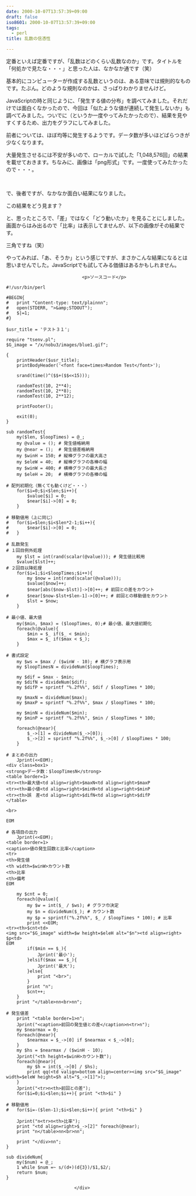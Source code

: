 ```yaml
---
date: 2000-10-07T13:57:39+09:00
draft: false
iso8601: 2000-10-07T13:57:39+09:00
tags:
  - perl
title: 乱数の信憑性

---
```


<div class="entry-body">
                                 <p>定番といえば定番ですが、「乱数はどのくらい乱数なのか」です。タイトルを「何処かで見たな・・・」と思った人は、なかなか通です（笑） </p>

<p>基本的にコンピューターが作成する乱数というのは、ある意味では規則的なものです。たぶん。どのような規則なのかは、さっぱりわかりませんけど。 </p>

<p>JavaScriptの時と同じように、「発生する値の分布」を調べてみました。それだけでは面白くなかったので、今回は「似たような値が連続して発生しないか」も調べてみました。ついでに（というか一度やってみたかったので）、結果を見やすくするため、出力をグラフにしてみました。 </p>

<p>前者については、ほぼ均等に発生するようです。データ数が多いほどばらつきが少なくなります。 </p>

<p>大量発生させるには不安が多いので、ローカルで試した「1,048,576回」の結果を載せておきます。ちなみに、画像は「png形式」です。一度使ってみたかったので・・・。 </p>

<p><br /></p>

<p>で、後者ですが、なかなか面白い結果になりました。 </p>

<p></p>

<p>この結果をどう見ます？ </p>

<p>と、思ったところで、「差」ではなく「どう動いたか」を見ることにしました。画面からはみ出るので「比率」は表示してませんが、以下の画像がその結果です。 </p>

<p></p>

<p>三角ですね（笑） </p>

<p>やってみれば、「あ、そうか」という感じですが、まさかこんな結果になるとは思いませんでした。JavaScriptでも試してみる価値はあるかもしれません。</p>
                              
                                 <p>ソースコード</p>

```text
#!/usr/bin/perl

#BEGIN{
#   print "Content-type: text/plainnn";
#   open(STDERR, ">&amp;STDOUT");
#   $|=1;
#}

$usr_title = 'テスト３１';

require "tsenv.pl";
$G_image = "/x/nobu3/images/blue1.gif";

{
    printHeader($usr_title);
    printBodyHeader('<font face=times>Random Test</font>');

    srand(time()^($$+($$<<15)));

    randomTest(10, 2**4);
    randomTest(10, 2**8);
    randomTest(10, 2**12);

    printFooter();

    exit(0);
}

sub randomTest{
    my($len, $loopTimes) = @_;
    my @value = (); # 発生値格納用
    my @near = ();  # 発生値差格納用
    my $winH = 150; # 縦棒グラフの最大高さ
    my $eleW = 40;  # 縦棒グラフの各棒の幅
    my $winW = 400; # 横棒グラフの最大長さ
    my $eleH = 20;  # 横棒グラフの各棒の幅

# 配列初期化（無くても動くけど・・・）
    for($i=0;$i<$len;$i++){
        $value[$i] = 0;
        $near[$i]->[0] = 0;
    }

# 移動値用（上に同じ）
#   for($i=$len;$i<$len*2-1;$i++){
#       $near[$i]->[0] = 0;
#   }

# 乱数発生
# １回目例外処理
    my $lst = int(rand(scalar(@value))); # 発生値比較用
    $value[$lst]++;
# ２回目以降処理
    for($i=1;$i<$loopTimes;$i++){
        my $now = int(rand(scalar(@value)));
        $value[$now]++;
        $near[abs($now-$lst)]->[0]++; # 前回との差をカウント
#       $near[$now-$lst+$len-1]->[0]++; # 前回との移動値をカウント
        $lst = $now;
    }

# 最小値、最大値
    my($min, $max) = ($loopTimes, 0);# 最小値、最大値初期化
    foreach(@value){
        $min = $_ if($_ < $min);
        $max = $_ if($max < $_);
    }

# 書式設定
    my $ws = $max / ($winW - 10); # 横グラフ表示用
    my $loopTimesN = divideNum($loopTimes);

    my $dif = $max - $min;
    my $difN = divideNum($dif);
    my $difP = sprintf "%.2f%%", $dif / $loopTimes * 100;

    my $maxN = divideNum($max);
    my $maxP = sprintf "%.2f%%", $max / $loopTimes * 100;

    my $minN = divideNum($min);
    my $minP = sprintf "%.2f%%", $min / $loopTimes * 100;

    foreach(@near){
        $_->[1] = divideNum($_->[0]);
        $_->[2] = sprintf "%.2f%%", $_->[0] / $loopTimes * 100;
    }

# まとめの出力
    Jprint(<<EOM);
<div class=box1>
<strong>データ数：$loopTimesN</strong>
<table border=1>
<tr><th>最大値<td align=right>$maxN<td align=right>$maxP
<tr><th>最小値<td align=right>$minN<td align=right>$minP
<tr><th>誤　差<td align=right>$difN<td align=right>$difP
</table>

<br>

EOM

# 各項目の出力
    Jprint(<<EOM);
<table border=1>
<caption>値の発生回数と比率</caption>
<tr>
<th>発生値
<th width=$winW>カウント数
<th>比率
<th>備考
EOM

    my $cnt = 0;
    foreach(@value){
        my $w = int($_ / $ws); # グラフ巾決定
        my $n = divideNum($_); # カウント数
        my $p = sprintf("%.2f%%", $_ / $loopTimes * 100); # 比率
        print <<EOM;
<tr><th>$cnt<td>
<img src="$G_image" width=$w height=$eleH alt="$n"><td align=right>
$p<td>
EOM
        if($min == $_){
            Jprint('最小');
        }elsif($max == $_){
            Jprint('最大');
        }else{
            print "<br>";
        }
        print "n";
        $cnt++;
    }
    print "</table>nn<br>nn";

# 発生値差
    print "<table border=1>n";
    Jprint("<caption>前回の発生値との差</caption>n<tr>n");
    my $nearmax = 0;
    foreach(@near){
        $nearmax = $_->[0] if $nearmax < $_->[0];
    }
    my $hs = $nearmax / ($winH - 10);
    Jprint("<th height=$winH>カウント数");
    foreach(@near){
        my $h = int($_->[0] / $hs);
        print qq(<td valign=bottom align=center><img src="$G_image" width=$eleW height=$h alt="$_->[1]">);
    }
    Jprint("<tr>n<th>前回との差");
    for($i=0;$i<$len;$i++){ print "<th>$i" }

# 移動値用
#   for($i=-($len-1);$i<$len;$i++){ print "<th>$i" }

    Jprint("n<tr>n<th>比率");
    print "<td align=right>$_->[2]" foreach(@near);
    print "n</table>nn<br>nn";

    print "</div>nn";
}

sub divideNum{
    my($num) = @_;
    1 while $num =~ s/(d+)(d{3})/$1,$2/;
    return $num;
}
```
                              </div>
    	